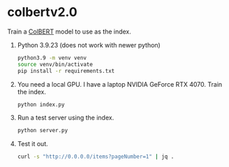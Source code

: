 # colbertv2.0

Train a [ColBERT](https://huggingface.co/colbert-ir/colbertv2.0) model to use as the index.

1. Python 3.9.23 (does not work with newer python)

    ```bash
    python3.9 -m venv venv
    source venv/bin/activate
    pip install -r requirements.txt
    ```

2. You need a local GPU. I have a laptop NVIDIA GeForce RTX 4070. Train the index.

    ```bash
    python index.py
    ```

3. Run a test server using the index.

    ```bash
    python server.py
    ```

4. Test it out.

    ```bash
    curl -s "http://0.0.0.0/items?pageNumber=1" | jq .
    ```

